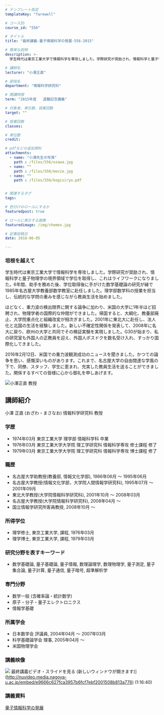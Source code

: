 ```yaml
---
# テンプレート指定
templateKey: "farewell"

# コースID
course_id: "556"

# タイトル
title: "最終講義-量子情報科学の発展-556-2015"

# 簡単な説明
description: >-
  学生時代は東京工業大学で情報科学を専攻しました。学際研究が奨励され、情報科学と量子物理学の境界領域で学位を取得し、これはライフワークになりました。6年間、助手を務めた後、学位取得後に手がけた数学基...

# 講師名
lecturer: "小澤正直"

# 部局名
department: "情報科学研究科"

# 開講時限
term: "2015年度	退職記念講義"

# 対象者、単位数、授業回数
target: ""

# 授業回数
classes: 

# 単位数
credit: 

# pdfなどの追加資料
attachments: 
  - name: "小澤先生の写真" 
    path : /files/556/ozawa.jpg
  - name: "" 
    path : /files/556/movie.jpg
  - name: "" 
    path : /files/556/kogisiryo.pdf


# 関連するタグ
tags:

# 色付けのロールにするか
featuredpost: true

# ロールに表示する画像
featuredimage: /img/chemex.jpg

# 記事投稿日
date: 2018-06-05

---
```

### 垣根を越えて 

学生時代は東京工業大学で情報科学を専攻しました。学際研究が奨励され、情報科学と量子物理学の境界領域で学位を取得し、これはライフワークになりました。6年間、助手を務めた後、学位取得後に手がけた数学基礎論の研究が縁で1985年名古屋大学教養部数学教室に赴任しました。理学部数学科の授業を担当し、伝統的な学問の重みを感じながら教員生活を始めました。

ほどなく、重力波の検出限界に関する論争に加わり、米国の大学に1年半ほど招聘され、物理学者の国際的な仲間ができました。帰国すると、大綱化、教養部廃止、大学院重点化と組織改変が相次ぎました。2001年に東北大に赴任し、法人化と北国の生活を経験しました。新しい不確定性関係を発表して、2008年に名大に戻り、欧州の大学と共同でその検証実験を実現しました。G30が始まり、私の研究室も外国人の正教員を迎え、外国人ポスドクを数名受け入れ、すっかり国際化してきました。

2016年2月12日、米国での重力波観測成功のニュースを聞きました。かつての論争を思い、感慨深いものがあります。これまで、名古屋大学の自由闊達な学風の下で、同僚、スタッフ、学生に恵まれ、充実した教員生活を送ることができました。関係するすべての皆様に心から御礼を申しあげます。

![小澤正直 教授](/files/556/ozawa.jpg) 
## 講師紹介

小澤 正直 (おざわ・まさなお) 情報科学研究科 教授 

### 学歴

  * 1974年03月 東京工業大学 理学部 情報科学科 卒業
  * 1976年03月 東京工業大学大学院 理工学研究科 情報科学専攻 修士課程 修了
  * 1979年03月 東京工業大学大学院 理工学研究科 情報科学専攻 博士課程 修了

### 職歴

  * 名古屋大学助教授(教養部, 情報文化学部), 1986年06月 ～ 1995年06月
  * 名古屋大学教授(情報文化学部，大学院人間情報学研究科), 1995年07月 ～ 2001年09月
  * 東北大学教授(大学院情報科学研究科), 2001年10月 ～ 2008年03月
  * 名古屋大学教授(大学院情報科学研究科), 2008年04月 ～
  * 国立情報学研究所客員教授, 2008年10月 ～

### 所得学位

  * 理学修士, 東京工業大学, 課程, 1976年03月
  * 理学博士, 東京工業大学, 課程, 1979年03月

### 研究分野を表すキーワード

  * 数学基礎論, 量子基礎論, 量子情報, 数理論理学, 数理物理学, 量子測定, 量子集合論, 量子計算, 量子通信, 量子暗号, 超準解析学

### 専門分野

  * 数学一般 (含確率論・統計数学)
  * 原子・分子・量子エレクトロニクス
  * 情報学基礎

### 所属学会

  * 日本数学会 評議員, 2004年04月 ～ 2007年03月
  * 科学基礎論学会 理事, 2005年04月 ～
  * 米国物理学会
### 講義映像


![](/files/556/movie.jpg) 最終講義ビデオ・スライドを見る (新しいウィンドウが開きます)](http://nuvideo.media.nagoya-u.ac.jp/embed/e9666c627fca3957b6fcf7ebf2001508b813a776) (1:16:40) 

### 講義資料


[量子情報科学の発展](/files/556/kogisiryo.pdf) 
